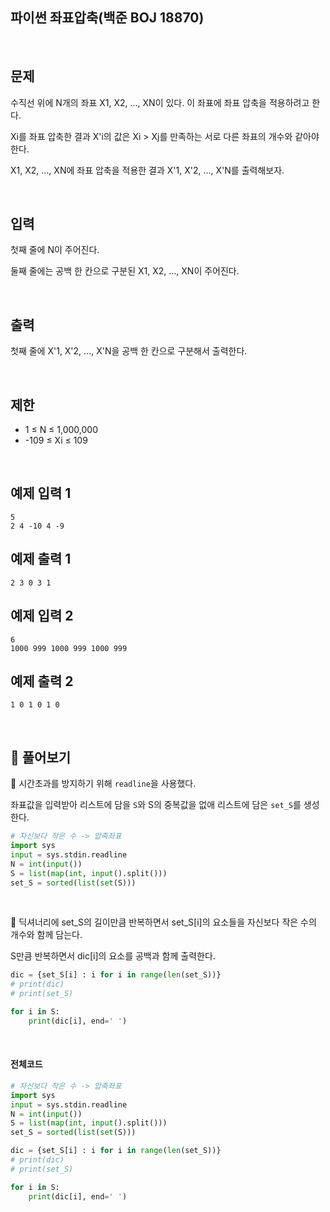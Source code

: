## 파이썬 좌표압축(백준 BOJ 18870)

<br>

## 문제

수직선 위에 N개의 좌표 X1, X2, ..., XN이 있다. 이 좌표에 좌표 압축을 적용하려고 한다.

Xi를 좌표 압축한 결과 X'i의 값은 Xi > Xj를 만족하는 서로 다른 좌표의 개수와 같아야 한다.

X1, X2, ..., XN에 좌표 압축을 적용한 결과 X'1, X'2, ..., X'N를 출력해보자.

<br>

## 입력

첫째 줄에 N이 주어진다.

둘째 줄에는 공백 한 칸으로 구분된 X1, X2, ..., XN이 주어진다.

<br>

## 출력

첫째 줄에 X'1, X'2, ..., X'N을 공백 한 칸으로 구분해서 출력한다.

<br>

## 제한

- 1 ≤ N ≤ 1,000,000
- -109 ≤ Xi ≤ 109

<br>

## 예제 입력 1 

```
5
2 4 -10 4 -9
```

## 예제 출력 1

```
2 3 0 3 1
```

## 예제 입력 2 

```
6
1000 999 1000 999 1000 999
```

## 예제 출력 2

```
1 0 1 0 1 0
```

<br>

## 📝 풀어보기

📌 시간초과를 방지하기 위해 `readline`을 사용했다.

좌표값을 입력받아 리스트에 담을 `S`와 S의 중복값을 없애 리스트에 담은 `set_S`를 생성한다.

``` python
# 자신보다 작은 수 -> 압축좌표
import sys
input = sys.stdin.readline
N = int(input())
S = list(map(int, input().split()))
set_S = sorted(list(set(S)))
```

<br>

📌 딕셔너리에 set_S의 길이만큼 반복하면서 set_S[i]의 요소들을 자신보다 작은 수의 개수와 함께 담는다.

S만큼 반복하면서 dic[i]의 요소를 공백과 함께 출력한다.

``` python
dic = {set_S[i] : i for i in range(len(set_S))}
# print(dic)
# print(set_S)

for i in S:
    print(dic[i], end=' ')
```

<br>

#### 전체코드

``` python
# 자신보다 작은 수 -> 압축좌표
import sys
input = sys.stdin.readline
N = int(input())
S = list(map(int, input().split()))
set_S = sorted(list(set(S)))

dic = {set_S[i] : i for i in range(len(set_S))}
# print(dic)
# print(set_S)

for i in S:
    print(dic[i], end=' ')
```

